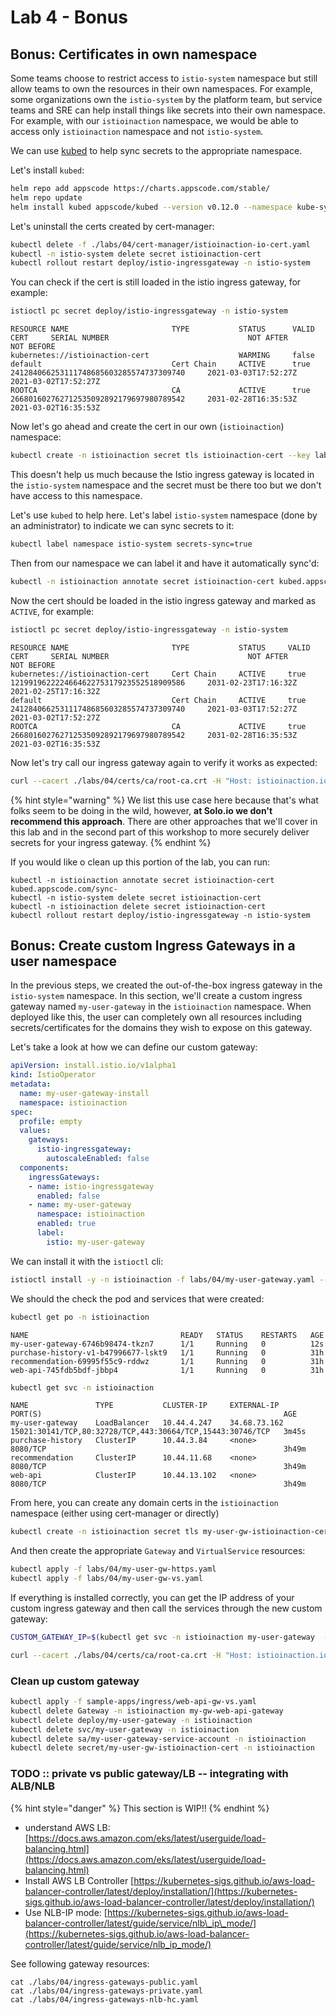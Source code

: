 # Lab 4 - Bonus

## Bonus: Certificates in own namespace

Some teams choose to restrict access to `istio-system` namespace but still allow teams to own the resources in their own namespaces. For example, some organizations own the `istio-system` by the platform team, but service teams and SRE can help install things like secrets into their own namespace. For example, with our `istioinaction` namespace, we would be able to access only `istioinaction` namespace and not `istio-system`.

We can use [kubed](https://appscode.com/products/kubed/v0.11.0/guides/config-syncer/intra-cluster/) to help sync secrets to the appropriate namespace.

Let's install `kubed`:

```bash
helm repo add appscode https://charts.appscode.com/stable/
helm repo update
helm install kubed appscode/kubed --version v0.12.0 --namespace kube-system
```

Let's uninstall the certs created by cert-manager:

```bash
kubectl delete -f ./labs/04/cert-manager/istioinaction-io-cert.yaml
kubectl -n istio-system delete secret istioinaction-cert
kubectl rollout restart deploy/istio-ingressgateway -n istio-system
```

You can check if the cert is still loaded in the istio ingress gateway, for example:

```bash
istioctl pc secret deploy/istio-ingressgateway -n istio-system
```

```text
RESOURCE NAME                       TYPE           STATUS      VALID CERT     SERIAL NUMBER                               NOT AFTER                NOT BEFORE
kubernetes://istioinaction-cert                    WARMING     false                                                                               
default                             Cert Chain     ACTIVE      true           241284066253111748685603285574737309740     2021-03-03T17:52:27Z     2021-03-02T17:52:27Z
ROOTCA                              CA             ACTIVE      true           266801602762712535092892179697980789542     2031-02-28T16:35:53Z     2021-03-02T16:35:53Z
```

Now let's go ahead and create the cert in our own \(`istioinaction`\) namespace:

```bash
kubectl create -n istioinaction secret tls istioinaction-cert --key labs/04/certs/istioinaction.io.key --cert labs/04/certs/istioinaction.io.crt
```

This doesn't help us much because the Istio ingress gateway is located in the `istio-system` namespace and the secret must be there too but we don't have access to this namespace.

Let's use `kubed` to help here. Let's label `istio-system` namespace \(done by an administrator\) to indicate we can sync secrets to it:

```bash
kubectl label namespace istio-system secrets-sync=true
```

Then from our namespace we can label it and have it automatically sync'd:

```bash
kubectl -n istioinaction annotate secret istioinaction-cert kubed.appscode.com/sync="secrets-sync=true"
```

Now the cert should be loaded in the istio ingress gateway and marked as `ACTIVE`, for example:

```bash
istioctl pc secret deploy/istio-ingressgateway -n istio-system
```

```text
RESOURCE NAME                       TYPE           STATUS     VALID CERT     SERIAL NUMBER                               NOT AFTER                NOT BEFORE
kubernetes://istioinaction-cert     Cert Chain     ACTIVE     true           121991962222466462275317923552518909586     2031-02-23T17:16:32Z     2021-02-25T17:16:32Z
default                             Cert Chain     ACTIVE     true           241284066253111748685603285574737309740     2021-03-03T17:52:27Z     2021-03-02T17:52:27Z
ROOTCA                              CA             ACTIVE     true           266801602762712535092892179697980789542     2031-02-28T16:35:53Z     2021-03-02T16:35:53Z
```

Now let's try call our ingress gateway again to verify it works as expected:

```bash
curl --cacert ./labs/04/certs/ca/root-ca.crt -H "Host: istioinaction.io" https://istioinaction.io --resolve istioinaction.io:443:$GATEWAY_IP
```

{% hint style="warning" %}
We list this use case here because that's what folks seem to be doing in the wild, however, **at Solo.io we don't recommend this approach**. There are other approaches that we'll cover in this lab and in the second part of this workshop to more securely deliver secrets for your ingress gateway.
{% endhint %}

If you would like o clean up this portion of the lab, you can run:

```text
kubectl -n istioinaction annotate secret istioinaction-cert kubed.appscode.com/sync-
kubectl -n istio-system delete secret istioinaction-cert
kubectl -n istioinaction delete secret istioinaction-cert
kubectl rollout restart deploy/istio-ingressgateway -n istio-system
```

## Bonus: Create custom Ingress Gateways in a user namespace

In the previous steps, we created the out-of-the-box ingress gateway in the `istio-system` namespace. In this section, we'll create a custom ingress gateway named `my-user-gateway` in the `istioinaction` namespace. When deployed like this, the user can completely own all resources including secrets/certificates for the domains they wish to expose on this gateway.

Let's take a look at how we can define our custom gateway:

```yaml
apiVersion: install.istio.io/v1alpha1
kind: IstioOperator
metadata:
  name: my-user-gateway-install
  namespace: istioinaction
spec:
  profile: empty
  values:
    gateways:
      istio-ingressgateway:
        autoscaleEnabled: false
  components:
    ingressGateways:
    - name: istio-ingressgateway
      enabled: false    
    - name: my-user-gateway
      namespace: istioinaction
      enabled: true
      label:
        istio: my-user-gateway
```

We can install it with the `istioctl` cli:

```bash
istioctl install -y -n istioinaction -f labs/04/my-user-gateway.yaml --revision 1-8-3
```

We should the check the pod and services that were created:

```bash
kubectl get po -n istioinaction
```

```text
NAME                                  READY   STATUS    RESTARTS   AGE
my-user-gateway-6746b98474-tkzn7      1/1     Running   0          12s
purchase-history-v1-b47996677-lskt9   1/1     Running   0          31h
recommendation-69995f55c9-rddwz       1/1     Running   0          31h
web-api-745fdb5bdf-jbbp4              1/1     Running   0          31h
```

```bash
kubectl get svc -n istioinaction
```

```text
NAME               TYPE           CLUSTER-IP     EXTERNAL-IP    PORT(S)                                                      AGE
my-user-gateway    LoadBalancer   10.44.4.247    34.68.73.162   15021:30141/TCP,80:32728/TCP,443:30664/TCP,15443:30746/TCP   3m45s
purchase-history   ClusterIP      10.44.3.84     <none>         8080/TCP                                                     3h49m
recommendation     ClusterIP      10.44.11.68    <none>         8080/TCP                                                     3h49m
web-api            ClusterIP      10.44.13.102   <none>         8080/TCP                                                     3h49m
```

From here, you can create any domain certs in the `istioinaction` namespace \(either using cert-manager or directly\)

```bash
kubectl create -n istioinaction secret tls my-user-gw-istioinaction-cert --key labs/04/certs/istioinaction.io.key --cert labs/04/certs/istioinaction.io.crt
```

And then create the appropriate `Gateway` and `VirtualService` resources:

```bash
kubectl apply -f labs/04/my-user-gw-https.yaml
kubectl apply -f labs/04/my-user-gw-vs.yaml
```

If everything is installed correctly, you can get the IP address of your custom ingress gateway and then call the services through the new custom gateway:

```bash
CUSTOM_GATEWAY_IP=$(kubectl get svc -n istioinaction my-user-gateway  -o jsonpath="{.status.loadBalancer.ingress[0].ip}")
```

```bash
curl --cacert ./labs/04/certs/ca/root-ca.crt -H "Host: istioinaction.io" https://istioinaction.io --resolve istioinaction.io:443:$CUSTOM_GATEWAY_IP
```

### Clean up custom gateway

```bash
kubectl apply -f sample-apps/ingress/web-api-gw-vs.yaml
kubectl delete Gateway -n istioinaction my-gw-web-api-gateway 
kubectl delete deploy/my-user-gateway -n istioinaction
kubectl delete svc/my-user-gateway -n istioinaction
kubectl delete sa/my-user-gateway-service-account -n istioinaction
kubectl delete secret/my-user-gw-istioinaction-cert -n istioinaction
```

### TODO :: private vs public gateway/LB -- integrating with ALB/NLB

{% hint style="danger" %}
This section is WIP!!
{% endhint %}

* understand AWS LB: [https://docs.aws.amazon.com/eks/latest/userguide/load-balancing.html](https://docs.aws.amazon.com/eks/latest/userguide/load-balancing.html)
* Install AWS LB Controller [https://kubernetes-sigs.github.io/aws-load-balancer-controller/latest/deploy/installation/](https://kubernetes-sigs.github.io/aws-load-balancer-controller/latest/deploy/installation/)
* Use NLB-IP mode: [https://kubernetes-sigs.github.io/aws-load-balancer-controller/latest/guide/service/nlb\_ip\_mode/](https://kubernetes-sigs.github.io/aws-load-balancer-controller/latest/guide/service/nlb_ip_mode/)

See following gateway resources:

```text
cat ./labs/04/ingress-gateways-public.yaml
cat ./labs/04/ingress-gateways-private.yaml
cat ./labs/04/ingress-gateways-nlb-hc.yaml
```

